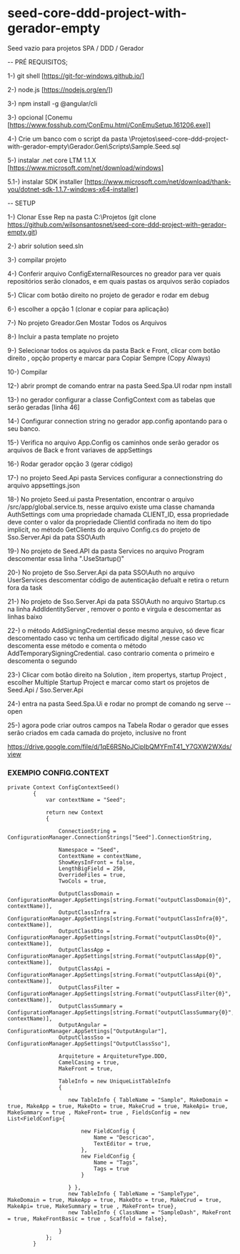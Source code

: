 # seed-core-ddd-project-with-gerador-empty
Seed vazio para projetos  SPA / DDD / Gerador

-- PRÉ REQUISITOS;

1-) git shell [https://git-for-windows.github.io/]

2-) node.js [https://nodejs.org/en/])

3-) npm install -g @angular/cli

3-) opcional [Conemu [https://www.fosshub.com/ConEmu.html/ConEmuSetup.161206.exe]]

4-) Crie um banco com o script da pasta \Projetos\seed-core-ddd-project-with-gerador-empty\Gerador.Gen\Scripts\Sample.Seed.sql

5-) instalar .net core LTM 1.1.X [https://www.microsoft.com/net/download/windows]

5.1-) instalar SDK installer [https://www.microsoft.com/net/download/thank-you/dotnet-sdk-1.1.7-windows-x64-installer]


-- SETUP


1-) Clonar Esse Rep na pasta C:\Projetos (git clone https://github.com/wilsonsantosnet/seed-core-ddd-project-with-gerador-empty.git)

2-) abrir solution seed.sln

3-) compilar projeto

4-) Conferir arquivo ConfigExternalResources no greador para ver quais repositórios serão clonados, e em quais pastas os arquivos serão copiados

5-) Clicar com botão direito no projeto de gerador e rodar em debug

6-) escolher a opção 1 (clonar e copiar para aplicação)

7-) No projeto Greador.Gen Mostar Todos os Arquivos 

8-) Incluir a pasta template no projeto

9-) Selecionar todos os aquivos da pasta Back e Front, clicar com botão direito , opção property e marcar para Copiar Sempre (Copy Always)

10-) Compilar

12-) abrir prompt de comando entrar na pasta Seed.Spa.UI rodar npm install 

13-) no gerador configurar a classe ConfigContext com as tabelas que serão geradas [linha 46]

14-) Configurar connection string no gerador app.config apontando para o seu banco. 

15-) Verifica no arquivo App.Config os caminhos onde serão gerador os arquivos de Back e front variaves de appSettings

16-) Rodar gerador opção 3 (gerar código)

17-) no projeto Seed.Api pasta Services configurar a connectionstring do arquivo appsettings.json

18-) No projeto Seed.ui pasta Presentation, encontrar o arquivo /src/app/global.service.ts, nesse arquivo existe uma classe chamanda AuthSettings com uma propriedade chamada CLIENT_ID, essa propriedade deve conter o valor  da propriedade ClientId confirada no item do tipo implicit, no método GetClients do arquivo Config.cs do projeto de Sso.Server.Api da pata SSO\Auth 

19-) No projeto de Seed.API da pasta Services no arquivo  Program descomentar  essa linha ".UseStartup<Startup>()"

20-) No projeto de Sso.Server.Api da pata SSO\Auth no arquivo UserServices descomentar código de autenticação defualt e retira o return fora da task

21-) No projeto de Sso.Server.Api da pata SSO\Auth no arquivo Startup.cs na linha AddIdentityServer , remover o ponto e virgula e descomentar as linhas baixo

22-) o método AddSigningCredential desse mesmo arquivo, só deve ficar descomentado caso vc tenha um certificado digital ,nesse caso vc descomenta esse método e comenta o método AddTemporarySigningCredential. caso contrario comenta o primeiro e descomenta o segundo

23-) Clicar com botão direito na Solution , item propertys, startup Project , escolher Multiple Startup Project e marcar como start os projetos de Seed.Api / Sso.Server.Api

24-) entra na pasta Seed.Spa.Ui e rodar no prompt de comando ng serve --open

25-) agora pode criar outros campos na Tabela Rodar o gerador que esses serão criados em cada camada do projeto, inclusive no front

https://drive.google.com/file/d/1qE6RSNoJCipIbQMYFmT41_Y7GXW2WXds/view

### EXEMPlO CONFIG.CONTEXT 
```
private Context ConfigContextSeed()
        {
            var contextName = "Seed";

            return new Context
            {

                ConnectionString = ConfigurationManager.ConnectionStrings["Seed"].ConnectionString,

                Namespace = "Seed",
                ContextName = contextName,
                ShowKeysInFront = false,
                LengthBigField = 250,
                OverrideFiles = true,
                TwoCols = true,

                OutputClassDomain = ConfigurationManager.AppSettings[string.Format("outputClassDomain{0}", contextName)],
                OutputClassInfra = ConfigurationManager.AppSettings[string.Format("outputClassInfra{0}", contextName)],
                OutputClassDto = ConfigurationManager.AppSettings[string.Format("outputClassDto{0}", contextName)],
                OutputClassApp = ConfigurationManager.AppSettings[string.Format("outputClassApp{0}", contextName)],
                OutputClassApi = ConfigurationManager.AppSettings[string.Format("outputClassApi{0}", contextName)],
                OutputClassFilter = ConfigurationManager.AppSettings[string.Format("outputClassFilter{0}", contextName)],
                OutputClassSummary = ConfigurationManager.AppSettings[string.Format("outputClassSummary{0}", contextName)],
                OutputAngular = ConfigurationManager.AppSettings["OutputAngular"],
                OutputClassSso = ConfigurationManager.AppSettings["OutputClassSso"],

                Arquiteture = ArquitetureType.DDD,
                CamelCasing = true,
                MakeFront = true,

                TableInfo = new UniqueListTableInfo
                {

                   new TableInfo { TableName = "Sample", MakeDomain = true, MakeApp = true, MakeDto = true, MakeCrud = true, MakeApi= true, MakeSummary = true , MakeFront= true , FieldsConfig = new List<FieldConfig>{

                       new FieldConfig {
                           Name = "Descricao",
                           TextEditor = true,
                       },
                       new FieldConfig {
                           Name = "Tags",
                           Tags = true
                       }

                   } },
                   new TableInfo { TableName = "SampleType", MakeDomain = true, MakeApp = true, MakeDto = true, MakeCrud = true, MakeApi= true, MakeSummary = true , MakeFront= true},
                   new TableInfo { ClassName = "SampleDash", MakeFront = true, MakeFrontBasic = true , Scaffold = false},

                }
            };
        }
```



